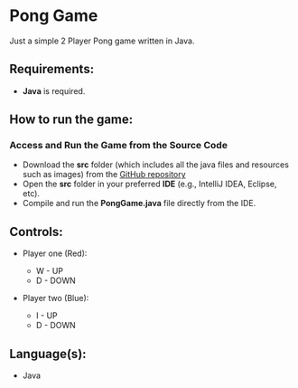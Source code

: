 # Pong Game
Just a simple 2 Player Pong game written in Java.

## Requirements:
- **Java** is required.

## How to run the game:
### **Access and Run the Game from the Source Code**
   - Download the **src** folder (which includes all the java files and resources such as images) from the [GitHub repository](https://github.com/CodeByKanav/PongGame)
   - Open the **src** folder in your preferred **IDE** (e.g., IntelliJ IDEA, Eclipse, etc).
   - Compile and run the **PongGame.java** file directly from the IDE.

## Controls:
- Player one (Red):
  - W - UP
  - D - DOWN

- Player two (Blue):
  - I - UP
  - D - DOWN

## Language(s):
- Java
